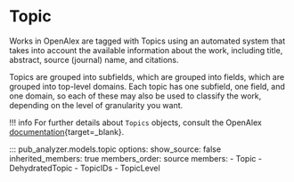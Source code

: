 # Topic

Works in OpenAlex are tagged with Topics using an automated system that takes into account the available information about the work, including title, abstract, source (journal) name, and citations.

Topics are grouped into subfields, which are grouped into fields, which are grouped into top-level domains. Each topic has one subfield, one field, and one domain, so each of these may also be used to classify the work, depending on the level of granularity you want.

!!! info
    For further details about `Topics` objects, consult the OpenAlex [documentation](https://docs.openalex.org/api-entities/concepts){target=_blank}.

::: pub_analyzer.models.topic
    options:
        show_source: false
        inherited_members: true
        members_order: source
        members:
            - Topic
            - DehydratedTopic
            - TopicIDs
            - TopicLevel
